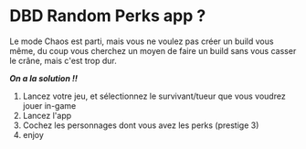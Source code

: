 # DBD Random Perks app ?

Le mode Chaos est parti, mais vous ne voulez pas créer un build vous même, du coup vous cherchez un moyen de faire un build sans vous casser le crâne, mais c'est trop dur.

***On a la solution !!***

1. Lancez votre jeu, et sélectionnez le survivant/tueur que vous voudrez jouer in-game
2. Lancez l'app
3. Cochez les personnages dont vous avez les perks (prestige 3)
4. enjoy
   
